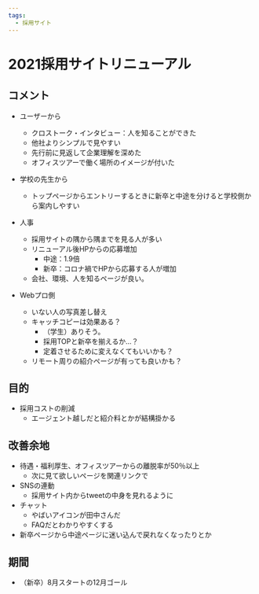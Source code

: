 ```yaml
---
tags:
  - 採用サイト
---
```

# 2021採用サイトリニューアル

## コメント
- ユーザーから
	- クロストーク・インタビュー：人を知ることができた
	- 他社よりシンプルで見やすい
	- 先行前に見返して企業理解を深めた
	- オフィスツアーで働く場所のイメージが付いた
- 学校の先生から
	- トップページからエントリーするときに新卒と中途を分けると学校側から案内しやすい

- 人事
	- 採用サイトの隅から隅までを見る人が多い
	- リニューアル後HPからの応募増加
		- 中途：1.9倍
		- 新卒：コロナ禍でHPから応募する人が増加
	- 会社、環境、人を知るページが良い。

- Webプロ側
	- いない人の写真差し替え
	- キャッチコピーは効果ある？
		- （学生）ありそう。
		- 採用TOPと新卒を揃えるか…？
		- 定着させるために変えなくてもいいかも？
	- リモート周りの紹介ページが有っても良いかも？

## 目的
- 採用コストの削減
	- エージェント越しだと紹介料とかが結構掛かる

## 改善余地
- 待遇・福利厚生、オフィスツアーからの離脱率が50％以上
	- 次に見て欲しいページを関連リンクで
- SNSの連動
	- 採用サイト内からtweetの中身を見れるように
- チャット
	- やばいアイコンが田中さんだ
	- FAQだとわかりやすくする
- 新卒ページから中途ページに迷い込んで戻れなくなったりとか

## 期間
- （新卒）8月スタートの12月ゴール
